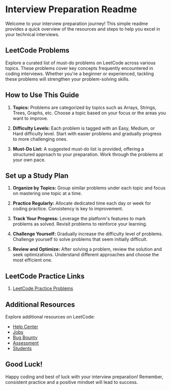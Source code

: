 # Interview Preparation Readme

Welcome to your interview preparation journey! This simple readme provides a quick overview of the resources and steps to help you excel in your technical interviews.

## LeetCode Problems

Explore a curated list of must-do problems on LeetCode across various topics. These problems cover key concepts frequently encountered in coding interviews. Whether you're a beginner or experienced, tackling these problems will strengthen your problem-solving skills.

## How to Use This Guide

1. **Topics:** Problems are categorized by topics such as Arrays, Strings, Trees, Graphs, etc. Choose a topic based on your focus or the areas you want to improve.

2. **Difficulty Levels:** Each problem is tagged with an Easy, Medium, or Hard difficulty level. Start with easier problems and gradually progress to more challenging ones.

3. **Must-Do List:** A suggested must-do list is provided, offering a structured approach to your preparation. Work through the problems at your own pace.

## Set up a Study Plan

1. **Organize by Topics:** Group similar problems under each topic and focus on mastering one topic at a time.

2. **Practice Regularly:** Allocate dedicated time each day or week for coding practice. Consistency is key to improvement.

3. **Track Your Progress:** Leverage the platform's features to mark problems as solved. Revisit problems to reinforce your learning.

4. **Challenge Yourself:** Gradually increase the difficulty level of problems. Challenge yourself to solve problems that seem initially difficult.

5. **Review and Optimize:** After solving a problem, review the solution and seek optimizations. Understand different approaches and choose the most efficient one.

## LeetCode Practice Links

1. [LeetCode Practice Problems](https://leetcode.com/problemset/all/)

## Additional Resources

Explore additional resources on LeetCode:
- [Help Center](https://leetcode.com/help/)
- [Jobs](https://leetcode.com/jobs/)
- [Bug Bounty](https://leetcode.com/bug-bounty/)
- [Assessment](https://leetcode.com/assessment/)
- [Students](https://leetcode.com/students/)

## Good Luck!

Happy coding and best of luck with your interview preparation! Remember, consistent practice and a positive mindset will lead to success.